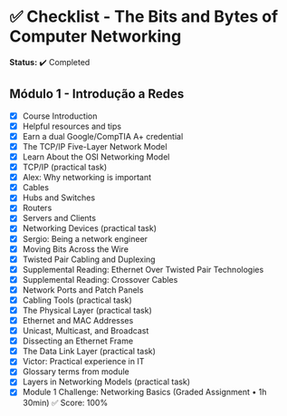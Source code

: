 # ✅ Checklist - The Bits and Bytes of Computer Networking
**Status:** ✔️ Completed

## Módulo 1 - Introdução a Redes
- [x] Course Introduction
- [x] Helpful resources and tips
- [x] Earn a dual Google/CompTIA A+ credential
- [x] The TCP/IP Five-Layer Network Model
- [x] Learn About the OSI Networking Model
- [x] TCP/IP (practical task)
- [x] Alex: Why networking is important
- [x] Cables
- [x] Hubs and Switches
- [x] Routers
- [x] Servers and Clients
- [x] Networking Devices (practical task)
- [x] Sergio: Being a network engineer
- [x] Moving Bits Across the Wire
- [x] Twisted Pair Cabling and Duplexing
- [x] Supplemental Reading: Ethernet Over Twisted Pair Technologies
- [x] Supplemental Reading: Crossover Cables
- [x] Network Ports and Patch Panels
- [x] Cabling Tools (practical task)
- [x] The Physical Layer (practical task)
- [x] Ethernet and MAC Addresses
- [x] Unicast, Multicast, and Broadcast
- [x] Dissecting an Ethernet Frame
- [x] The Data Link Layer (practical task)
- [x] Victor: Practical experience in IT
- [x] Glossary terms from module
- [x] Layers in Networking Models (practical task)
- [x] Module 1 Challenge: Networking Basics (Graded Assignment • 1h 30min) ✅ Score: 100%  

